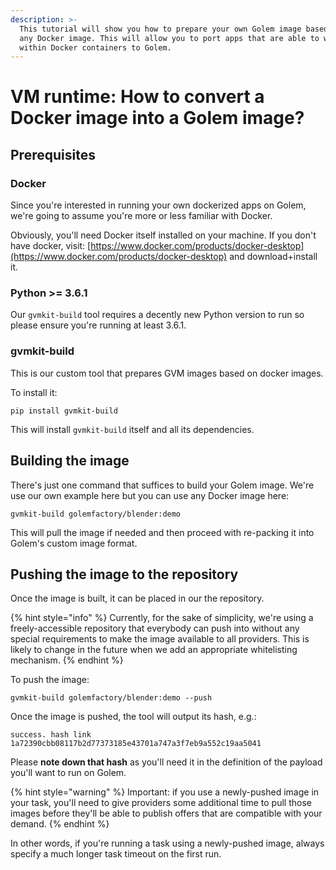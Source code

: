 ```yaml
---
description: >-
  This tutorial will show you how to prepare your own Golem image based on just
  any Docker image. This will allow you to port apps that are able to work
  within Docker containers to Golem.
---
```


# VM runtime: How to convert a Docker image into a Golem image?

## Prerequisites

### Docker

Since you're interested in running your own dockerized apps on Golem, we're going to assume you're more or less familiar with Docker.

Obviously, you'll need Docker itself installed on your machine. If you don't have docker, visit: [https://www.docker.com/products/docker-desktop](https://www.docker.com/products/docker-desktop) and download+install it.

### Python &gt;= 3.6.1

Our `gvmkit-build` tool requires a decently new Python version to run so please ensure you're running at least 3.6.1.

### gvmkit-build

This is our custom tool that prepares GVM images based on docker images.

To install it:

```text
pip install gvmkit-build
```

This will install `gvmkit-build` itself and all its dependencies.

## Building the image

There's just one command that suffices to build your Golem image. We're use our own example here but you can use any Docker image here:

```text
gvmkit-build golemfactory/blender:demo
```

This will pull the image if needed and then proceed with re-packing it into Golem's custom image format.

## Pushing the image to the repository

Once the image is built, it can be placed in our the repository.

{% hint style="info" %}
Currently, for the sake of simplicity, we're using a freely-accessible repository that everybody can push into without any special requirements to make the image available to all providers. This is likely to change in the future when we add an appropriate whitelisting mechanism.
{% endhint %}

To push the image:

```text
gvmkit-build golemfactory/blender:demo --push
```

Once the image is pushed, the tool will output its hash, e.g.:

`success. hash link 1a72390cbb08117b2d77373185e43701a747a3f7eb9a552c19aa5041`

Please **note down that hash** as you'll need it in the definition of the payload you'll want to run on Golem.

{% hint style="warning" %}
Important: if you use a newly-pushed image in your task, you'll need to give providers some additional time to pull those images before they'll be able to publish offers that are compatible with your demand.
{% endhint %}

In other words, if you're running a task using a newly-pushed image, always specify a much longer task timeout on the first run.

